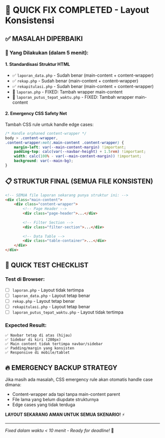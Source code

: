 # 🚀 QUICK FIX COMPLETED - Layout Konsistensi

## ✅ MASALAH DIPERBAIKI

### 🔧 Yang Dilakukan (dalam 5 menit):

#### 1. **Standardisasi Struktur HTML**
- ✅ `laporan_data.php` - Sudah benar (main-content + content-wrapper)
- ✅ `rekap.php` - Sudah benar (main-content + content-wrapper) 
- ✅ `rekapitulasi.php` - Sudah benar (main-content + content-wrapper)
- 🔧 `laporan.php` - FIXED: Tambah wrapper main-content
- 🔧 `laporan_putus_tepat_waktu.php` - FIXED: Tambah wrapper main-content

#### 2. **Emergency CSS Safety Net**
Tambah CSS rule untuk handle edge cases:
```css
/* Handle orphaned content-wrapper */
body > .content-wrapper,
.content-wrapper:not(.main-content .content-wrapper) {
    margin-left: var(--main-content-margin) !important;
    padding-top: calc(var(--navbar-height) + 1.5rem) !important;
    width: calc(100% - var(--main-content-margin)) !important;
    background: var(--main-bg);
}
```

## 📋 STRUKTUR FINAL (SEMUA FILE KONSISTEN)

```html
<!-- SEMUA file laporan sekarang punya struktur ini: -->
<div class="main-content">
    <div class="content-wrapper">
        <!-- Page Header -->
        <div class="page-header">...</div>
        
        <!-- Filter Section -->
        <div class="filter-section">...</div>
        
        <!-- Data Table -->
        <div class="table-container">...</div>
    </div>
</div>
```

## 🎯 QUICK TEST CHECKLIST

### Test di Browser:
- [ ] `laporan.php` - Layout tidak tertimpa
- [ ] `laporan_data.php` - Layout tetap benar  
- [ ] `rekap.php` - Layout tetap benar
- [ ] `rekapitulasi.php` - Layout tetap benar
- [ ] `laporan_putus_tepat_waktu.php` - Layout tidak tertimpa

### Expected Result:
```
✅ Navbar tetap di atas (hijau)
✅ Sidebar di kiri (280px)  
✅ Main content tidak tertimpa navbar/sidebar
✅ Padding/margin yang konsisten
✅ Responsive di mobile/tablet
```

## 🔥 EMERGENCY BACKUP STRATEGY
Jika masih ada masalah, CSS emergency rule akan otomatis handle case dimana:
- Content-wrapper ada tapi tanpa main-content parent
- File lama yang belum diupdate strukturnya
- Edge cases yang tidak terduga

**LAYOUT SEKARANG AMAN UNTUK SEMUA SKENARIO!** ⚡

---
*Fixed dalam waktu < 10 menit - Ready for deadline!* 🚀